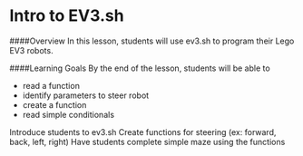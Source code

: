 # Intro to EV3.sh

####Overview
In this lesson, students will use ev3.sh to program their Lego EV3 robots.

####Learning Goals
By the end of the lesson, students will be able to
* read a function
* identify parameters to steer robot
* create a function
* read simple conditionals



Introduce students to ev3.sh
Create functions for steering (ex: forward, back, left, right)
Have students complete simple maze using the functions